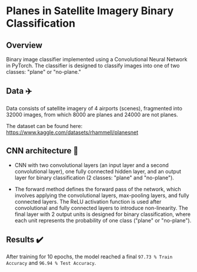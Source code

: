 # Planes in Satellite Imagery Binary Classification 

## Overview 

Binary image classifier implemented using a Convolutional Neural Network in PyTorch. The classifier is designed to classify images into one of two classes: "plane" or "no-plane."

## Data :airplane:

Data consists of satellite imagery of 4 airports (scenes), fragmented into 32000 images, from which 8000 are planes and 24000 are not planes.

The dataset can be found here: https://www.kaggle.com/datasets/rhammell/planesnet

## CNN architecture :wrench:

* CNN with two convolutional layers (an input layer and a second convolutional layer), one fully connected hidden layer, and an output layer for binary classification (2 classes: "plane" and "no-plane"). 

* The forward method defines the forward pass of the network, which involves applying the convolutional layers, max-pooling layers, and fully connected layers. The ReLU activation function is used after convolutional and fully connected layers to introduce non-linearity. The final layer with 2 output units is designed for binary classification, where each unit represents the probability of one class ("plane" or "no-plane").

## Results :heavy_check_mark:

After training for 10 epochs, the model reached a final `97.73 % Train Accuracy` and `96.94 % Test Accuracy`.





